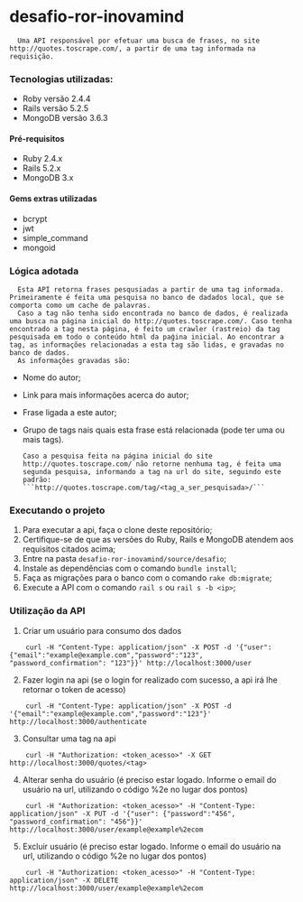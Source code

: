 # desafio-ror-inovamind

      Uma API responsável por efetuar uma busca de frases, no site http://quotes.toscrape.com/, a partir de uma tag informada na requisição.

### Tecnologias utilizadas:

* Roby versão 2.4.4
* Rails versão 5.2.5
* MongoDB versão 3.6.3

#### Pré-requisitos

- Ruby 2.4.x
- Rails 5.2.x
- MongoDB 3.x

#### Gems extras utilizadas

- bcrypt
- jwt
- simple_command
- mongoid

### Lógica adotada
      Esta API retorna frases pesqusiadas a partir de uma tag informada. Primeiramente é feita uma pesquisa no banco de dadados local, que se comporta como um cache de palavras. 
      Caso a tag não tenha sido encontrada no banco de dados, é realizada uma busca na página inicial do http://quotes.toscrape.com/. Caso tenha encontrado a tag nesta página, é feito um crawler (rastreio) da tag pesquisada em todo o conteúdo html da paǵina inicial. Ao encontrar a tag, as informações relacionadas a esta tag são lidas, e gravadas no banco de dados.
      As informações gravadas são:

- Nome do autor;
- Link para mais informações acerca do autor;
- Frase ligada a este autor;
- Grupo de tags nais quais esta frase está relacionada (pode ter uma ou mais tags).
      
      Caso a pesquisa feita na página inicial do site http://quotes.toscrape.com/ não retorne nenhuma tag, é feita uma segunda pesquisa, informando a tag na url do site, seguindo este padrão:
      ```http://quotes.toscrape.com/tag/<tag_a_ser_pesquisada>/```
      

### Executando o projeto
1. Para executar a api, faça o clone deste repositório;
2. Certifique-se de que as versões do Ruby, Rails e MongoDB atendem aos requisitos citados acima;
3. Entre na pasta ```desafio-ror-inovamind/source/desafio```;
4. Instale as dependências com o comando ```bundle install```;
5. Faça as migrações para o banco com o comando ```rake db:migrate```;
6. Execute a API com o comando ```rail s``` ou ```rail s -b <ip>```;


### Utilização da API

1. Criar um usuário para consumo dos dados
```
    curl -H "Content-Type: application/json" -X POST -d '{"user": {"email":"example@example.com","password":"123", "password_confirmation": "123"}}' http://localhost:3000/user

```

2. Fazer login na api (se o login for realizado com sucesso, a api irá lhe retornar o token de acesso)
```
    curl -H "Content-Type: application/json" -X POST -d '{"email":"example@example.com","password":"123"}' http://localhost:3000/authenticate
```

3. Consultar uma tag na api
```
    curl -H "Authorization: <token_acesso>" -X GET http://localhost:3000/quotes/<tag>
```

4. Alterar senha do usuário (é preciso estar logado. Informe o email do usuário na url, utilizando o código %2e no lugar dos pontos)
```
    curl -H "Authorization: <token_acesso>" -H "Content-Type: application/json" -X PUT -d '{"user": {"password":"456", "password_confirmation": "456"}}' http://localhost:3000/user/example@example%2ecom
```

5. Excluir usuário (é preciso estar logado. Informe o email do usuário na url, utilizando o código %2e no lugar dos pontos)
```
    curl -H "Authorization: <token_acesso>" -H "Content-Type: application/json" -X DELETE http://localhost:3000/user/example@example%2ecom
```
